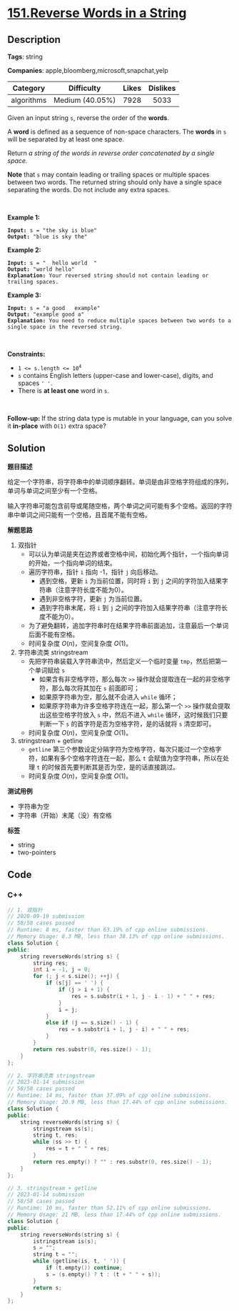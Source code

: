 # [151.Reverse Words in a String](https://leetcode.com/problems/reverse-words-in-a-string/description/)

## Description

**Tags**: string

**Companies**: apple,bloomberg,microsoft,snapchat,yelp

|  Category  |   Difficulty    | Likes | Dislikes |
| :--------: | :-------------: | :---: | :------: |
| algorithms | Medium (40.05%) | 7928  |   5033   |

<p>Given an input string <code>s</code>, reverse the order of the <strong>words</strong>.</p>
<p>A <strong>word</strong> is defined as a sequence of non-space characters. The <strong>words</strong> in <code>s</code> will be separated by at least one space.</p>
<p>Return <em>a string of the words in reverse order concatenated by a single space.</em></p>
<p><b>Note</b> that <code>s</code> may contain leading or trailing spaces or multiple spaces between two words. The returned string should only have a single space separating the words. Do not include any extra spaces.</p>
<p>&nbsp;</p>
<p><strong class="example">Example 1:</strong></p>
<pre><code><strong>Input:</strong> s = &quot;the sky is blue&quot;
<strong>Output:</strong> &quot;blue is sky the&quot;</code></pre>
<p><strong class="example">Example 2:</strong></p>
<pre><code><strong>Input:</strong> s = &quot;  hello world  &quot;
<strong>Output:</strong> &quot;world hello&quot;
<strong>Explanation:</strong> Your reversed string should not contain leading or trailing spaces.</code></pre>
<p><strong class="example">Example 3:</strong></p>
<pre><code><strong>Input:</strong> s = &quot;a good   example&quot;
<strong>Output:</strong> &quot;example good a&quot;
<strong>Explanation:</strong> You need to reduce multiple spaces between two words to a single space in the reversed string.</code></pre>
<p>&nbsp;</p>
<p><strong>Constraints:</strong></p>
<ul>
  <li><code>1 &lt;= s.length &lt;= 10<sup>4</sup></code></li>
  <li><code>s</code> contains English letters (upper-case and lower-case), digits, and spaces <code>&#39; &#39;</code>.</li>
  <li>There is <strong>at least one</strong> word in <code>s</code>.</li>
</ul>
<p>&nbsp;</p>
<p><b data-stringify-type="bold">Follow-up:&nbsp;</b>If the string data type is mutable in your language, can&nbsp;you solve it&nbsp;<b data-stringify-type="bold">in-place</b>&nbsp;with&nbsp;<code data-stringify-type="code">O(1)</code>&nbsp;extra space?</p>

## Solution

**题目描述**

给定一个字符串，将字符串中的单词顺序翻转。单词是由非空格字符组成的序列，单词与单词之间至少有一个空格。

输入字符串可能包含前导或尾随空格，两个单词之间可能有多个空格。返回的字符串中单词之间只能有一个空格，且首尾不能有空格。

**解题思路**

1. 双指针
   - 可以认为单词是夹在边界或者空格中间，初始化两个指针，一个指向单词的开始，一个指向单词的结束。
   - 遍历字符串，指针 `i` 指向 -1，指针 `j` 向后移动。
     - 遇到空格，更新 `i` 为当前位置，同时将 `i` 到 `j` 之间的字符加入结果字符串（注意字符长度不能为0）。
     - 遇到非空格字符，更新 `j` 为当前位置。
     - 遇到字符串末尾，将 `i` 到 `j` 之间的字符加入结果字符串（注意字符长度不能为0）。
   - 为了避免翻转，追加字符串时在结果字符串前面追加，注意最后一个单词后面不能有空格。
   - 时间复杂度 $O(n)$，空间复杂度 $O(1)$。
2. 字符串流类 stringstream
   - 先把字符串装载入字符串流中，然后定义一个临时变量 `tmp`，然后把第一个单词赋给 `s`
     - 如果含有非空格字符，那么每次 `>>` 操作就会提取连在一起的非空格字符，那么每次将其加在 `s` 前面即可；
     - 如果原字符串为空，那么就不会进入 `while` 循环；
     - 如果原字符串为许多空格字符连在一起，那么第一个 `>>` 操作就会提取出这些空格字符放入 `s` 中，然后不进入 `while` 循环，这时候我们只要判断一下 `s` 的首字符是否为空格字符，是的话就将 `s` 清空即可。
   - 时间复杂度 $O(n)$，空间复杂度 $O(1)$。
3. stringstream + getline
   - `getline` 第三个参数设定分隔字符为空格字符，每次只能过一个空格字符，如果有多个空格字符连在一起，那么 `t` 会赋值为空字符串，所以在处理 `t` 的时候首先要判断其是否为空，是的话直接跳过。
   - 时间复杂度 $O(n)$，空间复杂度 $O(1)$。

**测试用例**

- 字符串为空
- 字符串（开始）末尾（没）有空格

**标签**

- string
- two-pointers

<!-- code start -->
## Code

### C++

```cpp
// 1. 双指针
// 2020-09-19 submission
// 58/58 cases passed
// Runtime: 8 ms, faster than 63.19% of cpp online submissions.
// Memory Usage: 8.3 MB, less than 38.13% of cpp online submissions.
class Solution {
public:
    string reverseWords(string s) {
        string res;
        int i = -1, j = 0;
        for (; j < s.size(); ++j) {
            if (s[j] == ' ') {
                if (j > i + 1) {
                    res = s.substr(i + 1, j - i - 1) + " " + res;
                }
                i = j;
            }
            else if (j == s.size() - 1) {
                res = s.substr(i + 1, j - i) + " " + res;
            }
        }
        return res.substr(0, res.size() - 1);
    }
};
```

```cpp
// 2. 字符串流类 stringstream
// 2023-01-14 submission
// 58/58 cases passed
// Runtime: 14 ms, faster than 37.09% of cpp online submissions.
// Memory Usage: 20.9 MB, less than 17.44% of cpp online submissions.
class Solution {
public:
    string reverseWords(string s) {
        stringstream ss(s);
        string t, res;
        while (ss >> t) {
            res = t + " " + res;
        }
        return res.empty() ? "" : res.substr(0, res.size() - 1);
    }
};
```

```cpp
// 3. stringstream + getline
// 2023-01-14 submission
// 58/58 cases passed
// Runtime: 10 ms, faster than 52.11% of cpp online submissions.
// Memory Usage: 21 MB, less than 17.44% of cpp online submissions.
class Solution {
public:
    string reverseWords(string s) {
        istringstream is(s);
        s = "";
        string t = "";
        while (getline(is, t, ' ')) {
            if (t.empty()) continue;
            s = (s.empty() ? t : (t + " " + s));
        }
        return s;
    }
};
```

<!-- code end -->
